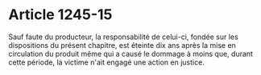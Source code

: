 # Article 1245-15

Sauf faute du producteur, la responsabilité de celui-ci, fondée sur les dispositions du présent chapitre, est éteinte dix ans après la mise en circulation du produit même qui a causé le dommage à moins que, durant cette période, la victime n'ait engagé une action en justice.

